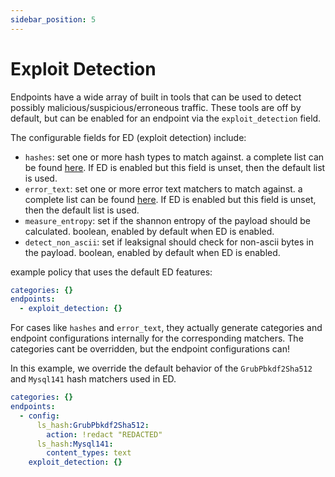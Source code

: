 ```yaml
---
sidebar_position: 5
---
```


# Exploit Detection

Endpoints have a wide array of built in tools that can be used to detect possibly malicious/suspicious/erroneous traffic. These tools are off by default, but can be enabled for an endpoint via the `exploit_detection` field.

The configurable fields for ED (exploit detection) include:

- `hashes`: set one or more hash types to match against. a complete list can be found [here](../Match%20Rule#supported%20`hashes`%20types). If ED is enabled but this field is unset, then the default list is used.
- `error_text`: set one or more error text matchers to match against. a complete list can be found [here](../Match%20Rule#supported%20`error_text`%20types). If ED is enabled but this field is unset, then the default list is used.
- `measure_entropy`: set if the shannon entropy of the payload should be calculated. boolean, enabled by default when ED is enabled.
- `detect_non_ascii`: set if leaksignal should check for non-ascii bytes in the payload. boolean, enabled by default when ED is enabled.

example policy that uses the default ED features:

```yaml
categories: {}
endpoints:
  - exploit_detection: {}
```

For cases like `hashes` and `error_text`, they actually generate categories and endpoint configurations internally for the corresponding matchers. The categories cant be overridden, but the endpoint configurations can!

In this example, we override the default behavior of the `GrubPbkdf2Sha512` and `Mysql141` hash matchers used in ED.

```yaml
categories: {}
endpoints:
  - config:
      ls_hash:GrubPbkdf2Sha512:
        action: !redact "REDACTED"
      ls_hash:Mysql141:
        content_types: text
    exploit_detection: {}
```